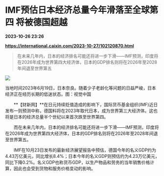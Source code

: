 # IMF预估日本经济总量今年滑落至全球第四 将被德国超越

**2023-10-26 23:26**

**https://international.caixin.com/2023-10-27/102120870.html**

> 在未来几年内，日本的经济排名可能还将进一步下滑——IMF预测，印度将在2026年成为世界第四大经济体，日本的GDP排名则将在2026年至2028年间退至世界第五

  

![](https://img.caixin.com/2023-10-27/169836214714363_840_560.jpg)

当地时间2023年6月19日，日本奈良。随着少子老龄化等问题的日益严峻，日本经济正在经历长期的低迷状态。图：视觉中国

  

　　**【财新网】**在日元持续贬值造成的影响下，国际货币基金组织(IMF)近日发布一则预测中称，德国料将在2023年取代日本，成为世界第三大经济体。这也将是日本的经济总量半个世纪以来首次跌至世界第四。

　　而在未来几年内，日本的经济排名可能还将进一步下滑——IMF预测，印度将在2026年成为世界第四大经济体，日本的GDP排名则将在2026年至2028年间退至世界第五。

　　IMF在10月23日发布的最新经济展望报告中预估，德国今年的名义GDP约为4.43万亿美元，同比增长8.4%；日本今年的名义GDP则预估约为4.23万亿美元，同比下降0.2%。名义GDP也称货币GDP，以生产物品和劳务的当年销售价格计算，因此也会受到货物和服务价格变动的影响。